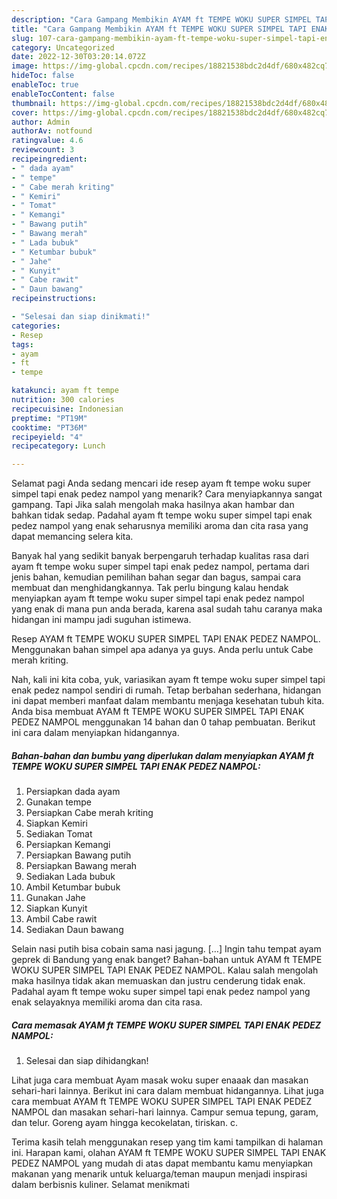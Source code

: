 ```yaml
---
description: "Cara Gampang Membikin AYAM ft TEMPE WOKU SUPER SIMPEL TAPI ENAK PEDEZ NAMPOLAnti Ribet, Enak"
title: "Cara Gampang Membikin AYAM ft TEMPE WOKU SUPER SIMPEL TAPI ENAK PEDEZ NAMPOLAnti Ribet, Enak"
slug: 107-cara-gampang-membikin-ayam-ft-tempe-woku-super-simpel-tapi-enak-pedez-nampolanti-ribet-enak
category: Uncategorized
date: 2022-12-30T03:20:14.072Z
image: https://img-global.cpcdn.com/recipes/18821538bdc2d4df/680x482cq70/ayam-ft-tempe-woku-super-simpel-tapi-enak-pedez-nampol-foto-resep-utama.jpg
hideToc: false
enableToc: true
enableTocContent: false
thumbnail: https://img-global.cpcdn.com/recipes/18821538bdc2d4df/680x482cq70/ayam-ft-tempe-woku-super-simpel-tapi-enak-pedez-nampol-foto-resep-utama.jpg
cover: https://img-global.cpcdn.com/recipes/18821538bdc2d4df/680x482cq70/ayam-ft-tempe-woku-super-simpel-tapi-enak-pedez-nampol-foto-resep-utama.jpg
author: Admin
authorAv: notfound
ratingvalue: 4.6
reviewcount: 3
recipeingredient:
- " dada ayam"
- " tempe"
- " Cabe merah kriting"
- " Kemiri"
- " Tomat"
- " Kemangi"
- " Bawang putih"
- " Bawang merah"
- " Lada bubuk"
- " Ketumbar bubuk"
- " Jahe"
- " Kunyit"
- " Cabe rawit"
- " Daun bawang"
recipeinstructions:

- "Selesai dan siap dinikmati!"
categories:
- Resep
tags:
- ayam
- ft
- tempe

katakunci: ayam ft tempe 
nutrition: 300 calories
recipecuisine: Indonesian
preptime: "PT19M"
cooktime: "PT36M"
recipeyield: "4"
recipecategory: Lunch

---
```



Selamat pagi Anda sedang mencari ide resep ayam ft tempe woku super simpel tapi enak pedez nampol yang menarik? Cara menyiapkannya sangat gampang. Tapi Jika salah mengolah maka hasilnya akan hambar dan bahkan tidak sedap. Padahal ayam ft tempe woku super simpel tapi enak pedez nampol yang enak seharusnya memiliki aroma dan cita rasa yang dapat memancing selera kita.


Banyak hal yang sedikit banyak berpengaruh terhadap kualitas rasa dari ayam ft tempe woku super simpel tapi enak pedez nampol, pertama dari jenis bahan, kemudian pemilihan bahan segar dan bagus, sampai cara membuat dan menghidangkannya. Tak perlu bingung kalau hendak menyiapkan ayam ft tempe woku super simpel tapi enak pedez nampol yang enak di mana pun anda berada, karena asal sudah tahu caranya maka hidangan ini mampu jadi suguhan istimewa.

Resep AYAM ft TEMPE WOKU SUPER SIMPEL TAPI ENAK PEDEZ NAMPOL. Menggunakan bahan simpel apa adanya ya guys. Anda perlu untuk Cabe merah kriting.


Nah, kali ini kita coba, yuk, variasikan ayam ft tempe woku super simpel tapi enak pedez nampol sendiri di rumah. Tetap berbahan sederhana, hidangan ini dapat memberi manfaat dalam membantu menjaga kesehatan tubuh kita. Anda bisa membuat AYAM ft TEMPE WOKU SUPER SIMPEL TAPI ENAK PEDEZ NAMPOL menggunakan 14 bahan dan 0 tahap pembuatan. Berikut ini cara dalam menyiapkan hidangannya.

<!--inarticleads1-->

##### Bahan-bahan dan bumbu yang diperlukan dalam menyiapkan AYAM ft TEMPE WOKU SUPER SIMPEL TAPI ENAK PEDEZ NAMPOL:

1. Persiapkan  dada ayam
1. Gunakan  tempe
1. Persiapkan  Cabe merah kriting
1. Siapkan  Kemiri
1. Sediakan  Tomat
1. Persiapkan  Kemangi
1. Persiapkan  Bawang putih
1. Persiapkan  Bawang merah
1. Sediakan  Lada bubuk
1. Ambil  Ketumbar bubuk
1. Gunakan  Jahe
1. Siapkan  Kunyit
1. Ambil  Cabe rawit
1. Sediakan  Daun bawang


Selain nasi putih bisa cobain sama nasi jagung. […] Ingin tahu tempat ayam geprek di Bandung yang enak banget? Bahan-bahan untuk AYAM ft TEMPE WOKU SUPER SIMPEL TAPI ENAK PEDEZ NAMPOL. Kalau salah mengolah maka hasilnya tidak akan memuaskan dan justru cenderung tidak enak. Padahal ayam ft tempe woku super simpel tapi enak pedez nampol yang enak selayaknya memiliki aroma dan cita rasa. 

<!--inarticleads2-->

##### Cara memasak AYAM ft TEMPE WOKU SUPER SIMPEL TAPI ENAK PEDEZ NAMPOL:


1. Selesai dan siap dihidangkan!

Lihat juga cara membuat Ayam masak woku super enaaak dan masakan sehari-hari lainnya. Berikut ini cara dalam membuat hidangannya. Lihat juga cara membuat AYAM ft TEMPE WOKU SUPER SIMPEL TAPI ENAK PEDEZ NAMPOL dan masakan sehari-hari lainnya. Campur semua tepung, garam, dan telur. Goreng ayam hingga kecokelatan, tiriskan. c. 

Terima kasih telah menggunakan resep yang tim kami tampilkan di halaman ini. Harapan kami, olahan AYAM ft TEMPE WOKU SUPER SIMPEL TAPI ENAK PEDEZ NAMPOL yang mudah di atas dapat membantu kamu menyiapkan makanan yang menarik untuk keluarga/teman maupun menjadi inspirasi dalam berbisnis kuliner. Selamat menikmati

